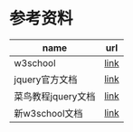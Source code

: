 # 参考资料

| name               | url                                                        |
| ------------------ | ---------------------------------------------------------- |
| w3school           | [link](https://www.w3school.com.cn/jquery/index.asp)       |
| jquery官方文档     | [link](https://www.jquery123.com/)                         |
| 菜鸟教程jquery文档 | [link](https://www.runoob.com/jquery/jquery-tutorial.html) |
| 新w3school文档     | [link](https://www.w3cschool.cn/jquery/)                   |


